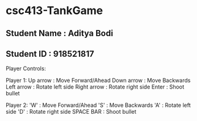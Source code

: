 # csc413-TankGame

## Student Name : Aditya Bodi
## Student ID : 918521817


 Player Controls:

Player 1: Up arrow    : Move Forward/Ahead
	  Down arrow  : Move Backwards
	  Left arrow  : Rotate left side
	  Right arrow : Rotate right side
	  Enter       : Shoot bullet

Player 2: 'W' : Move Forward/Ahead
	  'S' : Move Backwards
	  'A' : Rotate left side
	  'D' : Rotate right side
	  SPACE BAR : Shoot bullet